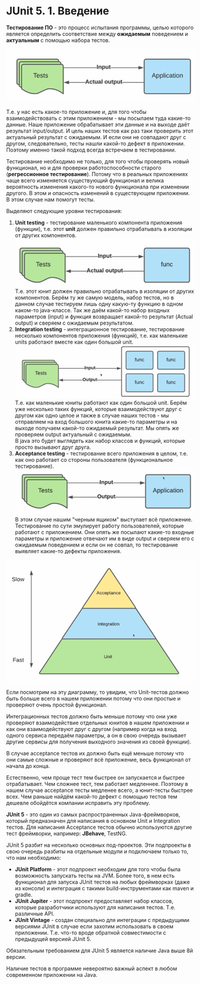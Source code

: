JUnit 5. 1. Введение
====================

**Тестирование ПО** - это процесс испытания программы, целью которого является определить соответствие между **ожидаемым** поведением и **актуальным** с помощью набора тестов.

![ju-1-1](src/main/resources/ju-1-1.png)

Т.е. у нас есть какое-то приложение и, для того чтобы взаимодействовать с этим приложением - мы посылаем туда какие-то данные. Наше приложение обрабатывает эти данные и на выходе даёт результат input/output. И цель наших тестов как раз таки проверить этот актуальный результат с ожидаемым. И если они не совпадают друг с другом, следовательно, тесты нашли какой-то дефект в приложении. Поэтому именно такой подход всегда встречаем в тестировании.

Тестирование необходимо не только, для того чтобы проверять новый функционал, но и для проверки работоспособности старого (**регрессионное тестирование**). Потому что в реальных приложениях чаще всего изменяется существующий функционал и велика вероятность изменения какого-то нового функционала при изменении другого. В этом и опасность изменений в существующем приложении. В этом случае нам помогут тесты.

Выделяют следующие уровни тестирования:

1.  **Unit testing** - тестирование маленького компонента приложения (функции), т.е. этот **unit** должен правильно отрабатывать в изоляции от других компонентов.  
    ![ju-1-2](src/main/resources/ju-1-2.png)  
    Т.е. этот юнит должен правильно отрабатывать в изоляции от других компонентов. Берём ту же самую модель, набор тестов, но в данном случае тестируем лишь одну какую-ту функцию в одном каком-то java-классе. Так же даём какой-то набор входных параметров (input) и функция возвращает какой-то результат (Actual output) и сверяем с ожидаемым результатом.
2.  **Integration testing** - интеграционное тестирование, тестирование несколько компонентов приложения (функций), т.е. как маленькие units работают вместе как один большой unit.  
    ![ju-1-3](src/main/resources/ju-1-3.png)  
    Т.е. как маленькие юниты работают как один большой unit. Берём уже несколько таких функций, которые взаимодействуют друг с другом как одно целое и также в случае наших тестов - мы отправляем на вход большого юнита какие-то параметры и на выходе получаем какой-то ожидаемый результат. Мы опять же проверяем output актуальный с ожидаемым.  
    В java это будет выглядеть как набор классов и функций, которые просто вызывают друг друга.
3.  **Acceptance testing** - тестирование всего приложения в целом, т.е. как оно работает со стороны пользователя (функциональное тестирование).  
    ![ju-1-4](src/main/resources/ju-1-4.png)  
    В этом случае нашим "черным ящиком" выступает всё приложение. Тестирование по сути эмулирует работу пользователей, которые работают с приложением. Они опять же посылают какие-то входные параметры и приложение отвечают им в виде output и сверяем его с ожидаемым поведением и если он не совпал, то тестирование выявляет какие-то дефекты приложения.

![ju-1-5](src/main/resources/ju-1-5.png)

Если посмотрим на эту диаграмму, то увидим, что Unit-тестов должно быть больше всего в нашем приложении потому что они простые и проверяют очень простой функционал.

Интеграционных тестов должно быть меньше потому что они уже проверяют взаимодействие отдельных юнитов в нашем приложении и как они взаимодействуют друг с другом (например когда на вход одного сервиса передаём параметры, а он в свою очередь вызывает другие сервисы для получения выходного значения из своей функции).

В случае acceptance тестов их должно быть ещё меньше потому что они самые сложные и проверяют всё приложение, весь функционал от начала до конца.

Естественно, чем проще тест тем быстрее он запускается и быстрее отрабатывает. Чем сложнее тест, тем работает медленнее. Поэтому в нашем случае acceptance тесты медленее всего, а юнит-тесты быстрее всех. Чем раньше найдём какой-то дефект с помощью тестов тем дешевле обойдётся компании исправить эту проблему.

**JUnit 5** - это один из самых распространенных Java-фреймворков, который предназначен для написания в основном Unit и Integration тестов. Для написания Acceptance тестов обычно используются другие тест фреймворки, например: **JBehave**, TestNG.

JUnit 5 разбит на несколько основных под-проектов. Эти подпроекты в свою очередь разбиты на отдельные модули и подключаем только то, что нам необходимо:

*   **JUnit Platform** - этот подпроект необходим для того чтобы была возможность запускать тесты на JVM. Более того, в нем есть функционал для запуска JUnit тестов на любых фреймворках (даже из консоли) и интеграция с такими build-инструментами как maven и gradle.
*   **JUnit Jupiter** - этот подпроект предоставляет набор классов, которые разработчики используют для написания тестов. Т.е. различные API.
*   **JUnit Vintage** - создан специально для интеграции с предыдущими версиями JUnit в случае если захотим использовать в своем приложении. Т.е. что-то вроде обратной совместимости с предыдущей версией JUnit 5.

Обязательным требованием для JUnit 5 является наличие Java выше 8й версии.

Наличие тестов в программе невероятно важный аспект в любом современном приложении на Java.